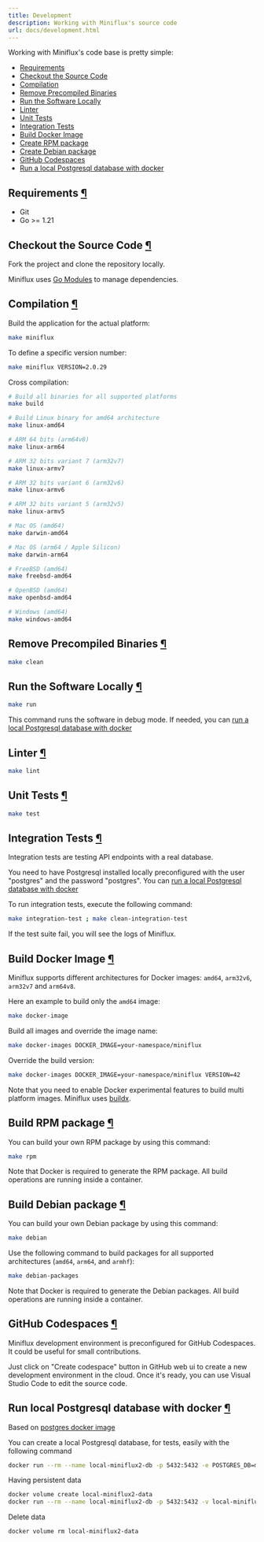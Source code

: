 ```yaml
---
title: Development
description: Working with Miniflux's source code
url: docs/development.html
---
```

Working with Miniflux's code base is pretty simple:

- [Requirements](#requirements)
- [Checkout the Source Code](#source-code)
- [Compilation](#compilation)
- [Remove Precompiled Binaries](#cleanup)
- [Run the Software Locally](#run)
- [Linter](#linter)
- [Unit Tests](#unit-tests)
- [Integration Tests](#integration-tests)
- [Build Docker Image](#docker-image)
- [Create RPM package](#rpm)
- [Create Debian package](#debian)
- [GitHub Codespaces](#github-codespaces)
- [Run a local Postgresql database with docker](#postgresql-docker)

<h2 id="requirements">Requirements <a class="anchor" href="#requirements" title="Permalink">¶</a></h2>

- Git
- Go >= 1.21

<h2 id="source-code">Checkout the Source Code <a class="anchor" href="#source-code" title="Permalink">¶</a></h2>

Fork the project and clone the repository locally.

Miniflux uses [Go Modules](https://github.com/golang/go/wiki/Modules) to manage dependencies.

<h2 id="compilation">Compilation <a class="anchor" href="#compilation" title="Permalink">¶</a></h2>

Build the application for the actual platform:

```bash
make miniflux
```

To define a specific version number:

```bash
make miniflux VERSION=2.0.29
```

Cross compilation:

```bash
# Build all binaries for all supported platforms
make build

# Build Linux binary for amd64 architecture
make linux-amd64

# ARM 64 bits (arm64v8)
make linux-arm64

# ARM 32 bits variant 7 (arm32v7)
make linux-armv7

# ARM 32 bits variant 6 (arm32v6)
make linux-armv6

# ARM 32 bits variant 5 (arm32v5)
make linux-armv5

# Mac OS (amd64)
make darwin-amd64

# Mac OS (arm64 / Apple Silicon)
make darwin-arm64

# FreeBSD (amd64)
make freebsd-amd64

# OpenBSD (amd64)
make openbsd-amd64

# Windows (amd64)
make windows-amd64
```

<h2 id="cleanup">Remove Precompiled Binaries <a class="anchor" href="#cleanup" title="Permalink">¶</a></h2>

```bash
make clean
```

<h2 id="run">Run the Software Locally <a class="anchor" href="#run" title="Permalink">¶</a></h2>

```bash
make run
```

This command runs the software in debug mode. If needed, you can [run a local Postgresql database with docker](#postgresql-docker)

<h2 id="linter">Linter <a class="anchor" href="#linter" title="Permalink">¶</a></h2>

```bash
make lint
```

<h2 id="unit-tests">Unit Tests <a class="anchor" href="#unit-tests" title="Permalink">¶</a></h2>

```bash
make test
```

<h2 id="integration-tests">Integration Tests <a class="anchor" href="#integration-tests" title="Permalink">¶</a></h2>

Integration tests are testing API endpoints with a real database.

You need to have Postgresql installed locally preconfigured with the user "postgres" and the password "postgres".
You can [run a local Postgresql database with docker](#postgresql-docker)

To run integration tests, execute the following command:

```bash
make integration-test ; make clean-integration-test
```

If the test suite fail, you will see the logs of Miniflux.

<h2 id="docker-image">Build Docker Image <a class="anchor" href="#docker-image" title="Permalink">¶</a></h2>

Miniflux supports different architectures for Docker images: `amd64`, `arm32v6`, `arm32v7` and `arm64v8`.

Here an example to build only the `amd64` image:

```bash
make docker-image
```

Build all images and override the image name:

```bash
make docker-images DOCKER_IMAGE=your-namespace/miniflux
```

Override the build version:

```bash
make docker-images DOCKER_IMAGE=your-namespace/miniflux VERSION=42
```

Note that you need to enable Docker experimental features to build multi platform images.
Miniflux uses [buildx](https://docs.docker.com/buildx/working-with-buildx/).

<h2 id="rpm">Build RPM package <a class="anchor" href="#rpm" title="Permalink">¶</a></h2>

You can build your own RPM package by using this command:

```bash
make rpm
```

Note that Docker is required to generate the RPM package. 
All build operations are running inside a container.

<h2 id="debian">Build Debian package <a class="anchor" href="#debian" title="Permalink">¶</a></h2>

You can build your own Debian package by using this command:

```bash
make debian
```

Use the following command to build packages for all supported architectures (`amd64`, `arm64`, and `armhf`):

```bash
make debian-packages
```

Note that Docker is required to generate the Debian packages. 
All build operations are running inside a container.

<h2 id="github-codespaces">GitHub Codespaces <a class="anchor" href="#github-codespaces" title="Permalink">¶</a></h2>

Miniflux development environment is preconfigured for GitHub Codespaces.
It could be useful for small contributions.

Just click on "Create codespace" button in GitHub web ui to create a new development environment in the cloud. Once it's ready, you can use Visual Studio Code to edit the source code.

<h2 id="postgresql-docker">Run local Postgresql database with docker <a class="anchor" href="#postgresql-docker" title="Permalink">¶</a></h2>

Based on [postgres docker image](https://hub.docker.com/_/postgres/)

You can create a local Postgresql database, for tests, easily with the following command

```bash
docker run --rm --name local-miniflux2-db -p 5432:5432 -e POSTGRES_DB=miniflux2 -e POSTGRES_USER=postgres -e POSTGRES_PASSWORD=postgres postgres
```
Having persistent data

```bash
docker volume create local-miniflux2-data
docker run --rm --name local-miniflux2-db -p 5432:5432 -v local-miniflux2-data:/var/lib/postgresql/data -e POSTGRES_DB=miniflux2 -e POSTGRES_USER=postgres -e POSTGRES_PASSWORD=postgres postgres
```

Delete data
```bash
docker volume rm local-miniflux2-data
```